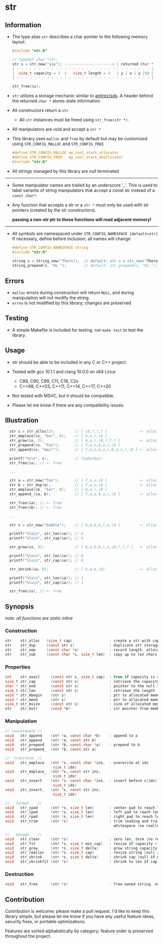 # str

## Information

 - The type alias `str` describes a char pointer to the following memory layout:
     ```c
     #include "str.h"

     // typedef char *str;
     str s = str_new("yay"); ----------------------> | returned char *
     | - - - - - - - - - - - - - - - - - - - - - - - - - - - - - - - |
     |  size_t capacity = 3  |   size_t length = 3   | y | a | y |\0 |
     | - - - - - - - - - - - - - - - - - - - - - - - - - - - - - - - |
     
     str_free(&s);
     ```
  - `str` utilizes a storage mechanic similar to [antirez/sds](https://github.com/antirez/sds).
    A header behind the returned `char *` stores state information.

- All constructors return a `str`
  - All `str` instances must be freed using `str_free(str *)`.

- All manipulators are void and accept a `str *`

- This library uses `malloc` and `free` by default but
  may be customized using `STR_CONFIG_MALLOC` and `STR_CONFIG_FREE`
  ```c
  #define STR_CONFIG_MALLOC my_cool_stack_allocator
  #define STR_CONFIG_FREE   my_cool_stack_deallocator
  #include "str.h"
  ```

- All strings managed by this library are null terminated

-----

- Some manipulator names are trailed by an underscore '_'.
  This is used to label variants of string manipulators
  that accept a const str instead of a `const char*`.

- Any function that accepts a str or a `str *` must only be
  used with str pointers (created by the str constructors).

  __passing a non-str ptr to these functions will read adjacent memory!__

-----

- All symbols are namespaced under `STR_CONFIG_NAMESPACE [default=str]`
    If necessary, define before inclusion; all names will change
    ```c
    #define STR_CONFIG_NAMESPACE string
    #include "str.h"
    ...
    string s = string_new("There!);  // default: str s = str_new("There!");
    string_prepend(s, "Hi ");        // default: str_prepend(s, "Hi ");
    ```

## Errors

- `malloc` errors during construction will return `NULL`, and
                  during manipulation will not modify the string.
- `errno` is not modified by this library; changes are preserved

## Testing

- A simple Makefile is included for testing.
  run `make test` to test the library.

## Usage

- str should be able to be included in any C or C++ project.

- Tested with gcc 10.1.1 and clang 10.0.0 on x64 Linux
  - C89, C90, C99, C11, C18, C2x
  - C++98, C++03, C++11, C++14, C++17, C++20
- Not tested with MSVC, but it should be compatible.

- Please let me know if there are any compatibility issues.

## Illustration

```c
  str s = str_alloc(3);         // [ \0,?,?,? ]               <- alloc
  str_emplace(&s, "bar", 0);    // [ b,a,r,\0 ]
  str_grow(&s, 3);              // [ b,a,r,\0,?,?,? ]         <- alloc
  str_prepend(&s, "foo");       // [ f,o,o,b,a,r,\0 ]
  str_append(&s, "baz!");       // [ f,o,o,b,a,r,b,a,z,!,\0 ] <- alloc

  printf("%s\n", s);            // foobarbaz!
  str_free(&s); // <- free

  ...

  str a = str_new("foo");       // [ f,o,o,\0 ]               <- alloc
  str b = str_dup(a);           // [ f,o,o,\0 ]               <- alloc
  str_emplace(&b, "bar", 0);    // [ b,a,r,\0 ]
  str_append_(&a, b);           // [ f,o,o,b,a,r,\0 ]         <- alloc

  str_free(&a); // <- free
  str_free(&b); // <- free

  ...

  str s = str_new("babble");    // [ b,a,b,b,l,e,\0 ]         <- alloc

  printf("%lu\n", str_len(&a)); // 6
  printf("%lu\n", str_cap(&a)); // 6

  str_grow(&s, 3);              // [ b,a,b,b,l,e,\0,?,?,? ]   <- alloc

  printf("%lu\n", str_len(&a)); // 6
  printf("%lu\n", str_cap(&a)); // 9

  str_shrink(&a, 6);            // [ b,a,b,\0]                <- alloc

  printf("%lu\n", str_len(&a)); // 3
  printf("%lu\n", str_cap(&a)); // 3

  str_free(&s); // <- free
```

## Synopsis

_note: all functions are static inline_

### Construction

```c
str    str_alloc   (size_t cap)                 : create a str with capacity cap
str    str_dup     (const str s)                : duplicate str storage (alloc)
str    str_new     (const char *s)              : record length, allocate, copy
str    str_sub     (const char *s, size_t len)  : copy up to len chars from s
```

### Properties

```c
int    str_avail     (const str s, size_t cap)  : true if capacity is available
size_t str_cap       (const str s)              : retrieve the capacity
char * str_end       (const str s)              : pointer to the null terminator
size_t str_len       (const str s)              : retrieve the length
void * str_mbegin    (str s)                    : ptr to allocated memory begin
void * str_mend      (str s)                    : ptr to allocated memory end
size_t str_msize     (const str s)              : size of allocated memory
str    str_mstr      (void *m)                  : str pointer from membegin
```

### Manipulation

```c
// concatenate //
void   str_append    (str *a, const char *b)    : append to a
void   str_append_   (str *a, const str b)
void   str_prepend   (str *b, const char *a)    : prepend to b
void   str_prepend_  (str *b, const str a)

//  transform  //
void   str_emplace   (str *s, const char *ins,  : overwrite at idx
                      size_t idx)
void   str_emplace_  (str *s, const str ins,
                      size_t idx)
void   str_insert    (str *s, const char *ins,  : insert before s[idx]
                      size_t idx)
void   str_insert_   (str *s, const str ins,
                      size_t idx)

//   format    //
void   str_cpad      (str *s, size_t len)       : center pad to reach len
void   str_lpad      (str *s, size_t len)       : left pad to reach len
void   str_rpad      (str *s, size_t len)       : right pad to reach len
void   str_trim      (str *s)                   : trim leading and trailing
                                                  whitespace [no realloc]

//   manage    //
void   str_clear     (str *s)                   : zero len, term [no realloc]
void   str_fit       (str *s, size_t min_cap)   : resize if capacity < min_cap
void   str_grow      (str *s, size_t delta)     : grow string capacity by delta
void   str_realloc   (str *s, size_t cap)       : resize string [null if needed]
void   str_shrink    (str *s, size_t delta)     : shrink cap [null if needed]
void   str_shrinkfit (str *s)                   : shrink to len if cap > len
```

### Destruction

```c
void   str_free      (str *s)                   : free owned string, nullify ptr
```

## Contribution

Contribution is welcome; please make a pull request.
I'd like to keep this library simple, but please let me know if you have any
useful feature ideas, security fixes, or portable optimizations.

Features are sorted alphabetically by category;
feature order is preserved throughout the project.

